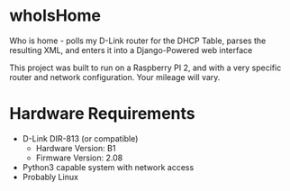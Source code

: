 # whoIsHome

Who is home - polls my D-Link router for the DHCP Table, parses the resulting XML, and enters it into a Django-Powered web interface

This project was built to run on a Raspberry PI 2, and with a very specific router and network configuration.  Your mileage will vary.  

# Hardware Requirements
* D-Link DIR-813 (or compatible)
  * Hardware Version: B1
  * Firmware Version: 2.08
* Python3 capable system with network access
* Probably Linux
